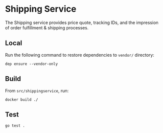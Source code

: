 # Shipping Service

The Shipping service provides price quote, tracking IDs, and the impression of order fulfillment & shipping processes.

## Local

Run the following command to restore dependencies to `vendor/` directory:

    dep ensure --vendor-only

## Build

From `src/shippingservice`, run:

```
docker build ./
```

## Test

```
go test .
```
 
 
 
 
 
